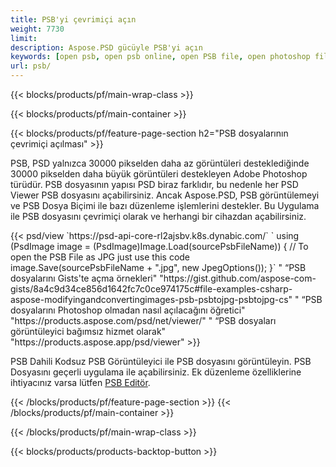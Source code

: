 ```yaml
---
title: PSB'yi çevrimiçi açın
weight: 7730
limit: 
description: Aspose.PSD gücüyle PSB'yi açın
keywords: [open psb, open psb online, open PSB file, open photoshop file, preview psb]
url: psb/
---
```


{{< blocks/products/pf/main-wrap-class >}}

{{< blocks/products/pf/main-container >}}

{{< blocks/products/pf/feature-page-section h2="PSB dosyalarının çevrimiçi açılması" >}}
<p>PSB, PSD yalnızca 30000 pikselden daha az görüntüleri desteklediğinde 30000 pikselden daha büyük görüntüleri destekleyen Adobe Photoshop türüdür. PSB dosyasının yapısı PSD biraz farklıdır, bu nedenle her PSD Viewer PSB dosyasını açabilirsiniz. Ancak Aspose.PSD, PSB görüntülemeyi ve PSB Dosya Biçimi ile bazı düzenleme işlemlerini destekler. Bu Uygulama ile PSB dosyasını çevrimiçi olarak ve herhangi bir cihazdan açabilirsiniz.</p>
{{< psd/view `https://psd-api-core-rl2ajsbv.k8s.dynabic.com/` 
`    using (PsdImage image = (PsdImage)Image.Load(sourcePsbFileName))
    {
	    // To open the PSB File as JPG just use this code
        image.Save(sourcePsbFileName + ".jpg",  new JpegOptions());
    }` "
“PSB dosyalarını Gists'te açma örnekleri" "https://gist.github.com/aspose-com-gists/8a4c9d34ce856d1642fc7c0ce974175c#file-examples-csharp-aspose-modifyingandconvertingimages-psb-psbtojpg-psbtojpg-cs" "
“PSB dosyalarını Photoshop olmadan nasıl açılacağını öğretici" "https://products.aspose.com/psd/net/viewer/" "
“PSB dosyaları görüntüleyici bağımsız hizmet olarak" "https://products.aspose.app/psd/viewer" >}}
<p>PSB Dahili Kodsuz PSB Görüntüleyici ile PSB dosyasını görüntüleyin. PSB Dosyasını geçerli uygulama ile açabilirsiniz. Ek düzenleme özelliklerine ihtiyacınız varsa lütfen <a href="https://products.aspose.app/psd/template-editor">PSB Editör</a>.</p>
{{< /blocks/products/pf/feature-page-section >}}
{{< /blocks/products/pf/main-container >}}


{{< /blocks/products/pf/main-wrap-class >}}

{{< blocks/products/products-backtop-button >}}

